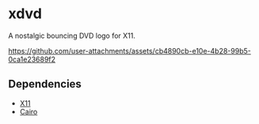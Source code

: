 # xdvd

A nostalgic bouncing DVD logo for X11.

https://github.com/user-attachments/assets/cb4890cb-e10e-4b28-99b5-0ca1e23689f2

## Dependencies

- [X11](https://www.x.org/)
- [Cairo](https://www.cairographics.org/)

